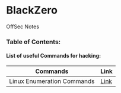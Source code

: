 # BlackZero
OffSec Notes

### Table of Contents:

#### List of useful Commands for hacking:

| Commands | Link |
| ------------- | ------------- |
| Linux Enumeration Commands | [Link](https://github.com/KielDeMarco/BlackZero/blob/main/Linux/linux_commands.md) |
